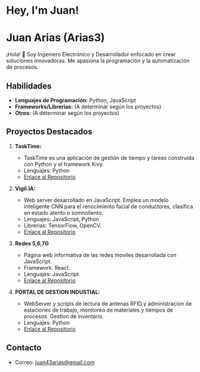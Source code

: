 
# Hey, I'm Juan!
# Juan Arias (Arias3)

¡Hola! 👋 Soy Ingeniero Electrónico y Desarrollador enfocado en crear soluciones innovadoras. Me apasiona la programación y la automatización de procesos.

## Habilidades

*   **Lenguajes de Programación:** Python, JavaScript
*   **Frameworks/Librerías:** (A determinar según los proyectos)
*   **Otros:** (A determinar según los proyectos)

## Proyectos Destacados

1.  **TaskTime:**
    *   TaskTime es una aplicación de gestión de tiempo y tareas construida con Python y el framework Kivy.
    *   Lenguajes: Python
    *   [Enlace al Repositorio](https://github.com/Arias3/TaskTime)

2.  **Vigil.IA:**
    *   Web server desarrollado en JavaScript. Emplea un modelo inteligente CNN para el renocimiento facial de conductores, clasifica en estado atento o somnoliento. 
    *   Lenguajes: JavaScript, Python
    *   Librerias: TensorFlow, OpenCV.
    *   [Enlace al Repositorio](https://github.com/Arias3/Vigil.IA)

3.  **Redes 5,6,7G**
    *   Página web informativa  de las redes moviles desarrollada con JavaScript.     
    *   Framework: React.
    *   Lenguajes: JavaScript
    *   [Enlace al Repositorio](https://github.com/Arias3/website)

4.  **PORTAL DE GESTION INDUSTIAL:**
    *   WebServer y scripts de lectura de antenas RFID y administracion de estaciones de trabajo, monitoreo de materiales y tiempos de procesos. Gestion de inventario.
    *   Lenguajes: Python
    *   [Enlace al Repositorio](https://github.com/Arias3/PORTAL-DE-GESTION-INDUSTIAL-)

## Contacto

*   Correo: juan43arias@gmail.com
